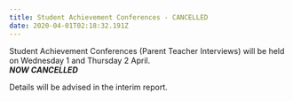 ```yaml
---
title: Student Achievement Conferences - CANCELLED
date: 2020-04-01T02:18:32.191Z
---
```

Student Achievement Conferences (Parent Teacher Interviews) will be held on Wednesday 1 and Thursday 2 April.  
***NOW CANCELLED*** 

Details will be advised in the interim report.  


